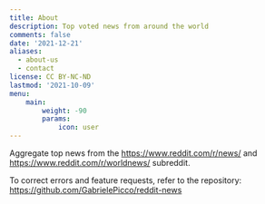 ```yaml
---
title: About
description: Top voted news from around the world
comments: false
date: '2021-12-21'
aliases:
  - about-us
  - contact
license: CC BY-NC-ND
lastmod: '2021-10-09'
menu:
    main: 
        weight: -90
        params:
            icon: user
---
```


Aggregate top news from the https://www.reddit.com/r/news/ and https://www.reddit.com/r/worldnews/ subreddit.


To correct errors and feature requests, refer to the repository: https://github.com/GabrielePicco/reddit-news
